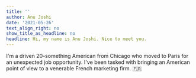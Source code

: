 ```yaml
---
title: ''
author: Anu Joshi
date: '2021-05-26'
text_align_right: no
show_title_as_headline: no
headline: Hi, my name is Anu Joshi. Nice to meet you.
---
```


<!-- this is a subheadline -->
I'm a driven 20-something American from Chicago who moved to Paris for an unexpected job opportunity. I've been tasked with bringing an American point of view to a venerable French marketing firm. :fr:
